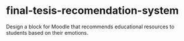 # final-tesis-recomendation-system
Design a block for Moodle that recommends educational resources to students based on their emotions.
